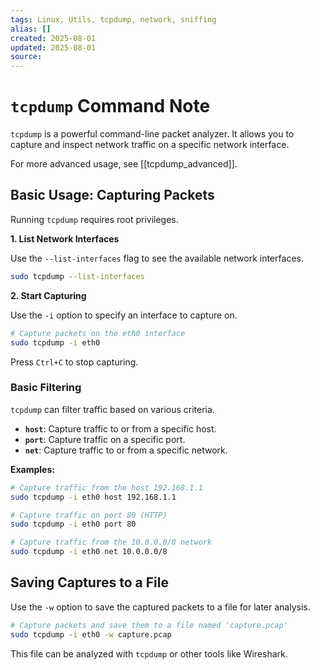 ```yaml
---
tags: Linux, Utils, tcpdump, network, sniffing
alias: []
created: 2025-08-01
updated: 2025-08-01
source:
---
```


# `tcpdump` Command Note

`tcpdump` is a powerful command-line packet analyzer. It allows you to capture and inspect network traffic on a specific network interface.

For more advanced usage, see [[tcpdump_advanced]].

## Basic Usage: Capturing Packets

Running `tcpdump` requires root privileges.

**1. List Network Interfaces**

Use the `--list-interfaces` flag to see the available network interfaces.

```bash
sudo tcpdump --list-interfaces
```

**2. Start Capturing**

Use the `-i` option to specify an interface to capture on.

```bash
# Capture packets on the eth0 interface
sudo tcpdump -i eth0
```

Press `Ctrl+C` to stop capturing.

### Basic Filtering

`tcpdump` can filter traffic based on various criteria.

- **`host`**: Capture traffic to or from a specific host.
- **`port`**: Capture traffic on a specific port.
- **`net`**: Capture traffic to or from a specific network.

**Examples:**

```bash
# Capture traffic from the host 192.168.1.1
sudo tcpdump -i eth0 host 192.168.1.1

# Capture traffic on port 80 (HTTP)
sudo tcpdump -i eth0 port 80

# Capture traffic from the 10.0.0.0/8 network
sudo tcpdump -i eth0 net 10.0.0.0/8
```

## Saving Captures to a File

Use the `-w` option to save the captured packets to a file for later analysis.

```bash
# Capture packets and save them to a file named 'capture.pcap'
sudo tcpdump -i eth0 -w capture.pcap
```

This file can be analyzed with `tcpdump` or other tools like Wireshark.